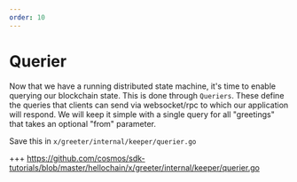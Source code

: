 ```yaml
---
order: 10
---
```


# Querier

Now that we have a running distributed state machine, it's time to enable
querying our blockchain state. This is done through `Queriers`. These define the
queries that clients can send via websocket/rpc to which our application will
respond. We will keep it simple with a single query for all "greetings" that
takes an optional "from" parameter.

Save this in `x/greeter/internal/keeper/querier.go`

+++ https://github.com/cosmos/sdk-tutorials/blob/master/hellochain/x/greeter/internal/keeper/querier.go
